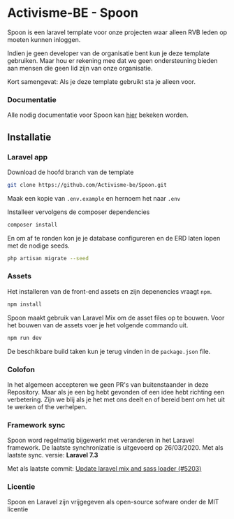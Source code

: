 # Activisme-BE - Spoon 

Spoon is een laravel template voor onze projecten waar alleen RVB leden op moeten kunnen inloggen. 

Indien je geen developer van de organisatie bent kun je deze template gebruiken. 
Maar hou er rekening mee dat we geen ondersteuning bieden aan mensen die geen lid zijn van onze organisatie. 

Kort samengevat: Als je deze template gebruikt sta je alleen voor. 

### Documentatie

Alle nodig documentatie voor Spoon kan [hier](https://activisme-be.github.io/Spoon-documentatie/) bekeken worden.

## Installatie 

### Laravel app

Download de hoofd branch van de template 

```bash 
git clone https://github.com/Activisme-be/Spoon.git
```
Maak een kopie van `.env.example` en hernoem het naar `.env`

Installeer vervolgens de composer dependencies 

```bash
composer install
```

En om af te ronden kon je je database configureren en de ERD laten lopen met de nodige seeds. 

```bash
php artisan migrate --seed
```

### Assets 

Het installeren van de front-end assets en zijn depenencies vraagt `npm`. 

```bash
npm install
```

Spoon maakt gebruik van Laravel Mix om de asset files op te bouwen. Voor het bouwen van de assets voer je het volgende commando uit. 

```bash
npm run dev
```

De beschikbare build taken kun je terug vinden in de `package.json` file.

### Colofon 
In het algemeen accepteren we geen PR's van buitenstaander in deze Repository.
Maar als je een bg hebt gevonden of een idee hebt richting een verbetering. 
Zijn we blij als je het met ons deelt en of bereid bent om het uit te werken of the verhelpen. 


### Framework sync

Spoon word regelmatig bijgewerkt met veranderen in het Laravel framework. 
De laatste synchronizatie is uitgevoerd op 26/03/2020. Met als laatste sync. versie: **Laravel 7.3** 

Met als laatste commit: [Update laravel mix and sass loader (#5203)](https://github.com/laravel/laravel/commit/9b6d1b14bcbeba1b52a75a48dedc0402b1f08bb5)

### Licentie 
Spoon en Laravel zijn vrijgegeven als open-source sofware onder de MIT licentie
